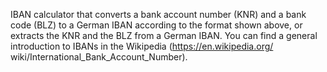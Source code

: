 IBAN calculator that converts a bank account number (KNR) and a bank code (BLZ) to a German IBAN according to the format shown above, or extracts the KNR and the BLZ from a German IBAN. You can find a general introduction to IBANs in the Wikipedia (https://en.wikipedia.org/ wiki/International_Bank_Account_Number).
